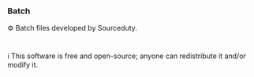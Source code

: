 ### Batch
⚙️ Batch files developed by Sourceduty.
#
ℹ️ This software is free and open-source; anyone can redistribute it and/or modify it.
